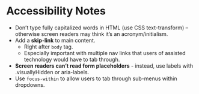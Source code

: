 # Accessibility Notes

- Don’t type fully capitalized words in HTML (use CSS text-transform) – otherwise screen readers may think it’s an acronym/initialism.
- Add a **skip-link** to main content. 
  - Right after `body` tag.
  - Especially important with multiple nav links that users of assisted technology would have to tab through.
- **Screen readers can’t read form placeholders** - instead, use labels with .visuallyHidden or aria-labels.
- Use `focus-within` to allow users to tab through sub-menus within dropdowns.